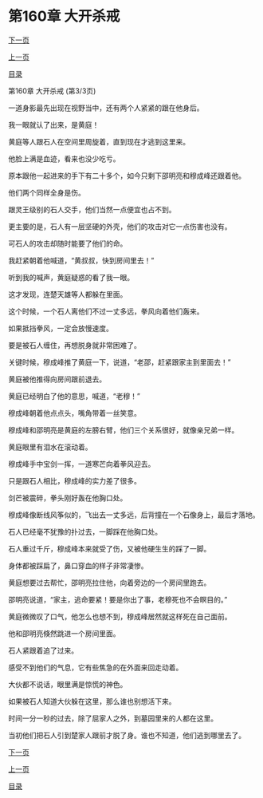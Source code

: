 <h1>第160章    大开杀戒</h1>
            <div><p><a href="./480_%E7%AC%AC161%E7%AB%A0_%E8%B5%B0%E6%8A%95%E6%97%A0%E8%B7%AF.md">下一页</a></p><p><a href="./478_%E7%AC%AC160%E7%AB%A0_%E5%A4%A7%E5%BC%80%E6%9D%80%E6%88%92.md">上一页</a></p><p><a href="../">目录</a></p></div>
            <div><p>第160章    大开杀戒 (第3/3页)</p><p>一道身影最先出现在视野当中，还有两个人紧紧的跟在他身后。</p><p>我一眼就认了出来，是黄庭！</p><p>黄庭等人跟石人在空间里周旋着，直到现在才逃到这里来。</p><p>他脸上满是血迹，看来也没少吃亏。</p><p>原本跟他一起进来的手下有二十多个，如今只剩下邵明亮和穆成峰还跟着他。</p><p>他们两个同样全身是伤。</p><p>跟灵王级别的石人交手，他们当然一点便宜也占不到。</p><p>更主要的是，石人有一层坚硬的外壳，他们的攻击对它一点伤害也没有。</p><p>可石人的攻击却随时能要了他们的命。</p><p>我赶紧朝着他喊道，“黄叔叔，快到房间里去！”</p><p>听到我的喊声，黄庭疑惑的看了我一眼。</p><p>这才发现，连楚天雄等人都躲在里面。</p><p>这个时候，一个石人离他们不过一丈多远，拳风向着他们轰来。</p><p>如果抵挡拳风，一定会放慢速度。</p><p>要是被石人缠住，再想脱身就非常困难了。</p><p>关键时候，穆成峰推了黄庭一下，说道，“老邵，赶紧跟家主到里面去！”</p><p>黄庭被他推得向房间跟前退去。</p><p>黄庭已经明白了他的意思，喊道，“老穆！”</p><p>穆成峰朝着他点点头，嘴角带着一丝笑意。</p><p>穆成峰和邵明亮是黄庭的左膀右臂，他们三个关系很好，就像亲兄弟一样。</p><p>黄庭眼里有泪水在滚动着。</p><p>穆成峰手中宝剑一挥，一道寒芒向着拳风迎去。</p><p>只是跟石人相比，穆成峰的实力差了很多。</p><p>剑芒被震碎，拳头刚好轰在他胸口处。</p><p>穆成峰像断线风筝似的，飞出去一丈多远，后背撞在一个石像身上，最后才落地。</p><p>石人已经毫不犹豫的扑过去，一脚踩在他胸口处。</p><p>石人重过千斤，穆成峰本来就受了伤，又被他硬生生的踩了一脚。</p><p>身体都被踩扁了，鼻口穿血的样子非常凄惨。</p><p>黄庭想要过去帮忙，邵明亮拉住他，向着旁边的一个房间里跑去。</p><p>邵明亮说道，“家主，逃命要紧！要是你出了事，老穆死也不会瞑目的。”</p><p>黄庭微微叹了口气，他怎么也想不到，穆成峰居然就这样死在自己面前。</p><p>他和邵明亮倏然跳进一个房间里面。</p><p>石人紧跟着追了过来。</p><p>感受不到他们的气息，它有些焦急的在外面来回走动着。</p><p>大伙都不说话，眼里满是惊慌的神色。</p><p>如果被石人知道大伙躲在这里，那么谁也别想活下来。</p><p>时间一分一秒的过去，除了屈家人之外，到墓园里来的人都在这里。</p><p>当初他们把石人引到楚家人跟前才脱了身。谁也不知道，他们逃到哪里去了。</p></div>
            <div><p><a href="./480_%E7%AC%AC161%E7%AB%A0_%E8%B5%B0%E6%8A%95%E6%97%A0%E8%B7%AF.md">下一页</a></p><p><a href="./478_%E7%AC%AC160%E7%AB%A0_%E5%A4%A7%E5%BC%80%E6%9D%80%E6%88%92.md">上一页</a></p><p><a href="../">目录</a></p></div>